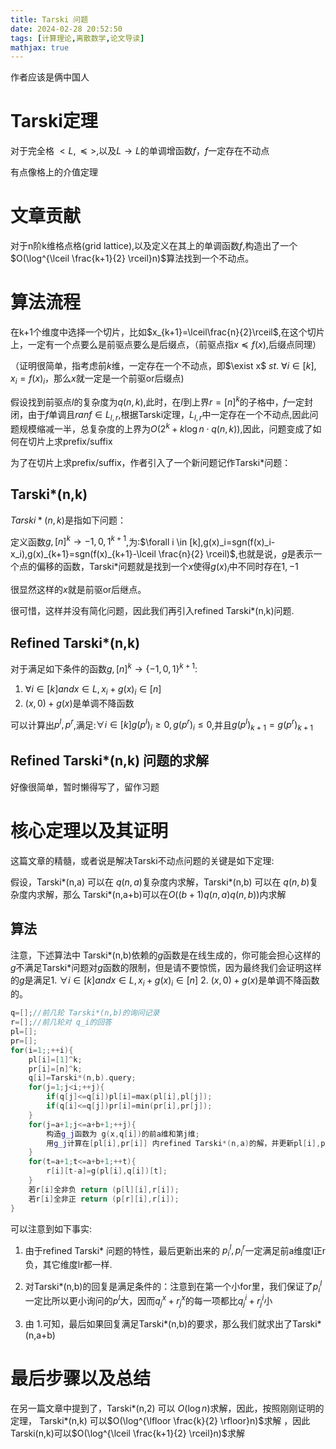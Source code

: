 ```yaml
---
title: Tarski 问题
date: 2024-02-28 20:52:50
tags: [计算理论,离散数学,论文导读]
mathjax: true
---
```

作者应该是俩中国人

# Tarski定理
对于完全格 $<L,\preceq>$,以及$L \to L$的单调增函数$f$，$f$一定存在不动点

有点像格上的介值定理
# 文章贡献
对于n阶k维格点格(grid lattice),以及定义在其上的单调函数$f$,构造出了一个$O(\log^{\lceil \frac{k+1}{2} \rceil}n)$算法找到一个不动点。
# 算法流程
在k+1个维度中选择一个切片，比如$x_{k+1}=\lceil\frac{n}{2}\rceil$,在这个切片上，一定有一个点要么是前驱点要么是后缀点，（前驱点指$x \preceq f(x)$,后缀点同理）

（证明很简单，指考虑前$k$维，一定存在一个不动点，即$\exist x$ $st.$ $\forall i \in[k],x_i=f(x)_i$，那么$x$就一定是一个前驱or后缀点)

假设找到前驱点$l$的复杂度为$q(n,k)$,此时，在$l$到上界$r=[n]^k$的子格中，$f$一定封闭，由于$f$单调且$ranf\in L_{l,r}$,根据Tarski定理，$L_{l,r}$中一定存在一个不动点,因此问题规模缩减一半，总复杂度的上界为$O(2^k+k\log n \cdot q(n,k))$,因此，问题变成了如何在切片上求prefix/suffix

为了在切片上求prefix/suffix，作者引入了一个新问题记作Tarski*问题：

## Tarski*(n,k)
$Tarski*(n,k)$是指如下问题：

定义函数$g,[n]^k \to {-1,0,1}^{k+1}$,为:$\forall i \in [k],g(x)_i=sgn(f(x)_i-x_i),g(x)_{k+1}=sgn(f(x)_{k+1}-\lceil \frac{n}{2} \rceil)$,也就是说，$g$是表示一个点的偏移的函数，Tarski*问题就是找到一个$x$使得${g(x)_i}$中不同时存在$1,-1$

很显然这样的$x$就是前驱or后继点。

很可惜，这样并没有简化问题，因此我们再引入refined Tarski*(n,k)问题.

## Refined Tarski*(n,k)
对于满足如下条件的函数$g,[n]^k \to \{-1,0,1\}^{k+1}$:

1. $\forall i \in [k] and x \in L,x_i+g(x)_i \in [n]$
2. $(x,0)+g(x)$是单调不降函数

可以计算出$p^l,p^r$,满足:$\forall i \in [k] g(p^l)_i \geq 0 ,g(p^r)_i \leq 0$,并且$g(p^l)_{k+1}=g(p^r)_{k+1}$

## Refined Tarski*(n,k) 问题的求解
好像很简单，暂时懒得写了，留作习题

# 核心定理以及其证明
这篇文章的精髓，或者说是解决Tarski不动点问题的关键是如下定理:

假设，Tarski*(n,a) 可以在 $q(n,a)$复杂度内求解，Tarski*(n,b) 可以在 $q(n,b)$复杂度内求解，那么 Tarski*(n,a+b)可以在$O((b+1)q(n,a)q(n,b))$内求解

## 算法
注意，下述算法中 Tarski*(n,b)依赖的$g$函数是在线生成的，你可能会担心这样的$g$不满足Tarski*问题对$g$函数的限制，但是请不要惊慌，因为最终我们会证明这样的$g$是满足1. $\forall i \in [k] and x \in L,x_i+g(x)_i \in [n]$
2. $(x,0)+g(x)$是单调不降函数 的。

```cpp
q=[];//前几轮 Tarski*(n,b)的询问记录
r=[];//前几轮对 q_i的回答
pl=[];
pr=[];
for(i=1;;++i){
    pl[i]=[1]^k;
    pr[i]=[n]^k;
    q[i]=Tarski*(n,b).query;
    for(j=1;j<i;++j){
        if(q[j]<=q[i])pl[i]=max(pl[i],pl[j]);
        if(q[i]<=q[j])pr[i]=min(pr[i],pr[j]);
    }
    for(j=a+1;j<=a+b+1;++j){
        构造g_j函数为 g(x,q[i])的前a维和第j维;
        用g_j计算在[pl[i],pr[i]] 内refined Tarski*(n,a)的解，并更新pl[i],pr[i]
    }
    for(t=a+1;t<=a+b+1;++t){
        r[i][t-a]=g(pl[i],q[i])[t];
    }
    若r[i]全非负 return (p[l][i],r[i]);
    若r[i]全非正 return (p[r][i],r[i]);
}
```
可以注意到如下事实:

1. 由于refined Tarski* 问题的特性，最后更新出来的 $p^l_i,p^r_i$一定满足前a维度l正r负，其它维度lr都一样.

2. 对Tarski*(n,b)的回复是满足条件的：注意到在第一个小for里，我们保证了$p^l_i$一定比所以更小询问的$p^l$大，因而$q^{x}_j+r^{x}_j$的每一项都比$q^{i}_j+r^{i}_j$小

3. 由 1.可知，最后如果回复满足Tarski*(n,b)的要求，那么我们就求出了Tarski*(n,a+b)

# 最后步骤以及总结
在另一篇文章中提到了，Tarski*(n,2) 可以 $O(\log n)$求解，因此，按照刚刚证明的定理， Tarski*(n,k) 可以$O(\log^{\lfloor \frac{k}{2} \rfloor}n)$求解 ，因此 Tarski(n,k)可以$O(\log^{\lceil \frac{k+1}{2} \rceil}n)$求解